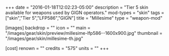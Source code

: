 +++
date = "2016-01-18T12:02:23-05:00"
description = "Tier 5 skin available for weapons used by GIGN operators."
mod-types = "skin"
tags = ["skin","Tier 5","LFP586","GIGN"]
title = "Millesime"
type = "weapon-mod"

[images]
  backdrop = ""
  icon = ""
  main = "/images/gear/skin/preview/millesime-lfp586--1600x900.jpg"
  thumbnail = "/images/gear/skin/millesime-th.jpg"

[cost]
  renown = ""
  credits = "575"
  units = ""
+++
